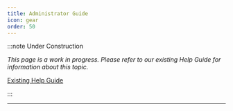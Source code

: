 ```yaml
---
title: Administrator Guide
icon: gear
order: 50
---
```


:::note Under Construction

*This page is a work in progress. Please refer to our existing Help Guide for information about this topic.*

[Existing Help Guide](https://help.pozi.com/)

:::

---
